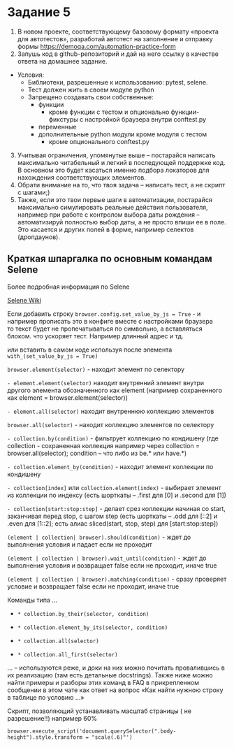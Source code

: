 # Задание 5

1) В новом проекте, соответствующему базовому формату «проекта для автотестов», разработай автотест на заполнение и отправку формы https://demoqa.com/automation-practice-form
2) Запушь код в github-репозиторий и дай на него ссылку в качестве ответа на домашнее задание.
 - Условия:
   - Библиотеки, разрешенные к использованию: pytest, selene.
   - Тест должен жить в своем модуле python
   - Запрещено создавать свои собственные:
     - функции
       - кроме функции с тестом и опционально функции-фикстуры с настройкой браузера внутри conftest.py
     - переменные
     - дополнительные python модули кроме модуля с тестом
       - кроме опционального conftest.py

3) Учитывая ограничения, упомянутые выше – постарайся написать максимально читабельный и легкий в последующей поддержке код. В основном это будет касаться именно подбора локаторов для нахождения соответствующих элементов.
4) Обрати внимание на то, что твоя задача – написать тест, а не скрипт с шагами;) 
5) Также, если это твои первые шаги в автоматизации, постарайся максимально симулировать реальные действия пользователя, например при работе с контролом выбора даты рождения – автоматизируй полностью выбор даты, а не просто впиши ее в поле. Это касается и других полей в форме, например селектов (дропдаунов).

## Краткая шпаргалка по основным командам Selene

Более подробная информация по Selene

[Selene Wiki](https://github.com/MDN78/qa_guru_python_10_5/wiki)

Если добавить строку `browser.config.set_value_by_js = True` - и например прописать это в конфиге вместе с настройками браузера <br>
то текст будет не пропечатываться по символьно, а вставляться блоком. что ускоряет тест. Например длинный адрес и тд.

или вставить в самом коде используя после элемента `with_(set_value_by_js = True)`

`browser.element(selector)` - находит элемент по селектору

`- element.element(selector)` находит внутренний элемент внутри другого элемента обозначенного как element (например сохраненного как element = browser.element(selector))

`- element.all(selector)` находит внутреннюю коллекцию элементов

`browser.all(selector)` - находит коллекцию элементов по селектору

`- collection.by(condition)` - фильтрует коллекцию по кондишену (где collection - сохраненная коллекция например через collection = browser.all(selector); condition – что либо из be.* или have.*)

`- collection.element_by(condition)` - находит элемент коллекции по кондишену

`- collection[index]` или `collection.element(index)` - выбирает элемент из коллекции по индексу (есть шорткаты – .first для [0] и .second для [1])

`- collection[start:stop:step]` - делает срез коллекции начиная со start, заканчивая перед stop, с шагом step (есть шорткаты – .odd для [::2] и .even для [1::2]; есть алиас sliced(start, stop, step) для [start:stop:step])

`(element | collection| browser).should(condition)` - ждет до выполнения условия и падает если не проходит

`(element | collection | browser).wait_until(condition)` - ждет до выполнения условия и возвращает false если не проходит, иначе true

`(element | collection | browser).matching(condition)` - сразу проверяет условие и возвращает false если не проходит, иначе true

Команды типа ...
- `* collection.by_their(selector, condition)`

- `* collection.element_by_its(selector, condition)`

- `* collection.all(selector)`

- `* collection.all_first(selector)`

... – используются реже, и доки на них можно почитать провалившись в их реализацию (там есть детальные docstrings). Также ниже можно найти примеры и разборы этих команд в FAQ в прикрепленном сообщении в этом чате как ответ на вопрос «Как найти нужною строку в таблице по условию ...»

Скрипт, позволяющий устанавливать масштаб страницы ( не разрешение!!) например 60% 

```commandline
browser.execute_script('document.querySelector(".body-height").style.transform = "scale(.6)"')
```

